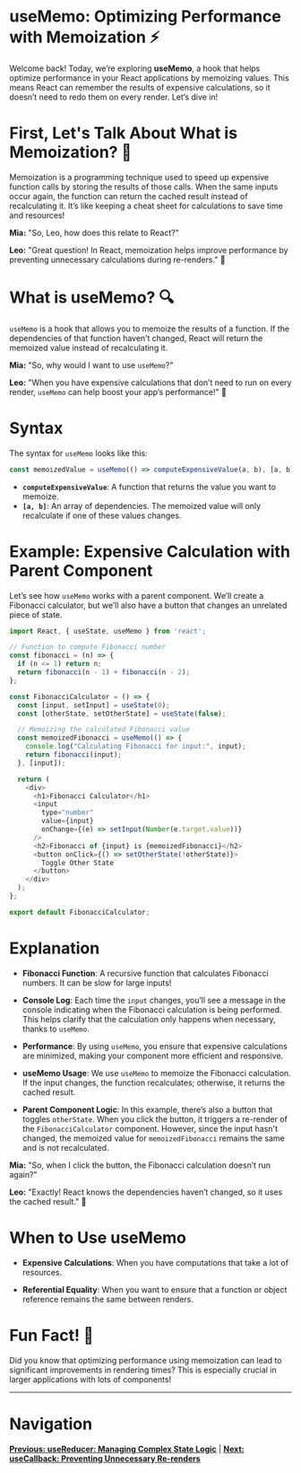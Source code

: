 
# useMemo: Optimizing Performance with Memoization ⚡

Welcome back! Today, we’re exploring **useMemo**, a hook that helps optimize performance in your React applications by memoizing values. This means React can remember the results of expensive calculations, so it doesn’t need to redo them on every render. Let’s dive in!

# First, Let's Talk About What is Memoization? 📝

Memoization is a programming technique used to speed up expensive function calls by storing the results of those calls. When the same inputs occur again, the function can return the cached result instead of recalculating it. It’s like keeping a cheat sheet for calculations to save time and resources!

**Mia:** "So, Leo, how does this relate to React?"

**Leo:** "Great question! In React, memoization helps improve performance by preventing unnecessary calculations during re-renders." 🚀

# What is useMemo? 🔍

`useMemo` is a hook that allows you to memoize the results of a function. If the dependencies of that function haven’t changed, React will return the memoized value instead of recalculating it.

**Mia:** "So, why would I want to use `useMemo`?"

**Leo:** "When you have expensive calculations that don’t need to run on every render, `useMemo` can help boost your app’s performance!" 🚀

# Syntax

The syntax for `useMemo` looks like this:

```javascript
const memoizedValue = useMemo(() => computeExpensiveValue(a, b), [a, b]);
```

- **`computeExpensiveValue`**: A function that returns the value you want to memoize.
- **`[a, b]`**: An array of dependencies. The memoized value will only recalculate if one of these values changes.

# Example: Expensive Calculation with Parent Component

Let’s see how `useMemo` works with a parent component. We’ll create a Fibonacci calculator, but we’ll also have a button that changes an unrelated piece of state.

```javascript
import React, { useState, useMemo } from 'react';

// Function to compute Fibonacci number
const fibonacci = (n) => {
  if (n <= 1) return n;
  return fibonacci(n - 1) + fibonacci(n - 2);
};

const FibonacciCalculator = () => {
  const [input, setInput] = useState(0);
  const [otherState, setOtherState] = useState(false);

  // Memoizing the calculated Fibonacci value
  const memoizedFibonacci = useMemo(() => {
    console.log("Calculating Fibonacci for input:", input);
    return fibonacci(input);
  }, [input]);

  return (
    <div>
      <h1>Fibonacci Calculator</h1>
      <input
        type="number"
        value={input}
        onChange={(e) => setInput(Number(e.target.value))}
      />
      <h2>Fibonacci of {input} is {memoizedFibonacci}</h2>
      <button onClick={() => setOtherState(!otherState)}>
        Toggle Other State
      </button>
    </div>
  );
};

export default FibonacciCalculator;
```

# Explanation

- **Fibonacci Function**: A recursive function that calculates Fibonacci numbers. It can be slow for large inputs!

- **Console Log**: Each time the `input` changes, you’ll see a message in the console indicating when the Fibonacci calculation is being performed. This helps clarify that the calculation only happens when necessary, thanks to `useMemo`.

- **Performance**: By using `useMemo`, you ensure that expensive calculations are minimized, making your component more efficient and responsive.

- **useMemo Usage**: We use `useMemo` to memoize the Fibonacci calculation. If the input changes, the function recalculates; otherwise, it returns the cached result.

- **Parent Component Logic**: In this example, there’s also a button that toggles `otherState`. When you click the button, it triggers a re-render of the `FibonacciCalculator` component. However, since the input hasn't changed, the memoized value for `memoizedFibonacci` remains the same and is not recalculated.

**Mia:** "So, when I click the button, the Fibonacci calculation doesn’t run again?"

**Leo:** "Exactly! React knows the dependencies haven’t changed, so it uses the cached result." 🎉

# When to Use useMemo

- **Expensive Calculations**: When you have computations that take a lot of resources.

- **Referential Equality**: When you want to ensure that a function or object reference remains the same between renders.

# Fun Fact! 🎉

Did you know that optimizing performance using memoization can lead to significant improvements in rendering times? This is especially crucial in larger applications with lots of components!

---

# Navigation

**[Previous: useReducer: Managing Complex State Logic](23.%20useReducer.md)** | **[Next: useCallback: Preventing Unnecessary Re-renders](25.%20useCallback.md)**